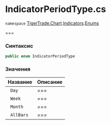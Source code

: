 
# IndicatorPeriodType.cs
`namespace` [TigerTrade.Chart](../../../../../TigerTrade.Chart.md).[Indicators](../../../../../TigerTrade.Chart/Indicators.md).[Enums](../../../../../TigerTrade.Chart/Indicators/Enums.md)



===

### Синтаксис
```csharp
public enum IndicatorPeriodType
```


### Значения
| Название | Описание |
| --- | --- |
| ` Day` | *===* |
| ` Week` | *===* |
| ` Month` | *===* |
| ` AllBars` | *===* |




